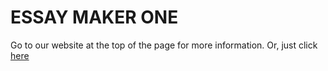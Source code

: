 ESSAY MAKER ONE
=========================
Go to our website at the top of the page for more information.
Or, just click [here](http://sargeant45.github.io/EssayMaker)
